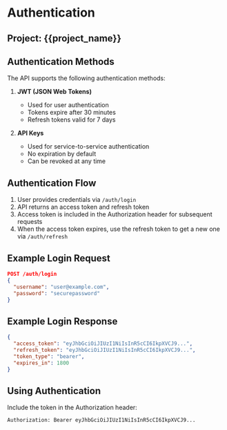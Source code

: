 # Authentication

## Project: {{project_name}}

## Authentication Methods
The API supports the following authentication methods:

1. **JWT (JSON Web Tokens)**
   - Used for user authentication
   - Tokens expire after 30 minutes
   - Refresh tokens valid for 7 days

2. **API Keys**
   - Used for service-to-service authentication
   - No expiration by default
   - Can be revoked at any time

## Authentication Flow
1. User provides credentials via `/auth/login`
2. API returns an access token and refresh token
3. Access token is included in the Authorization header for subsequent requests
4. When the access token expires, use the refresh token to get a new one via `/auth/refresh`

## Example Login Request
```json
POST /auth/login
{
  "username": "user@example.com",
  "password": "securepassword"
}
```

## Example Login Response
```json
{
  "access_token": "eyJhbGciOiJIUzI1NiIsInR5cCI6IkpXVCJ9...",
  "refresh_token": "eyJhbGciOiJIUzI1NiIsInR5cCI6IkpXVCJ9...",
  "token_type": "bearer",
  "expires_in": 1800
}
```

## Using Authentication
Include the token in the Authorization header:
```
Authorization: Bearer eyJhbGciOiJIUzI1NiIsInR5cCI6IkpXVCJ9...
```